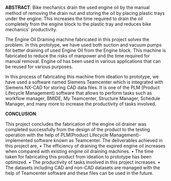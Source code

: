 𝐀𝐁𝐒𝐓𝐑𝐀𝐂𝐓:
Bike mechanics drain the used engine oil by the manual method of removing the drain nut and
storing the oil by placing plastic trays under the engine. This increases the time required to drain
the oil completely from the engine block to the plastic tray and reduces bike mechanics'
productivity.

The Engine Oil Draining machine fabricated in this project solves the problem. In this prototype,
we have used both suction and vacuum pumps for better draining of used Engine Oil from the
Engine block. This machine is fabricated to reduce the risks of manpower and the time required for
manual removal. Engine oil has been used in various applications that can be reused for various
purposes.

In this process of fabricating this machine from ideation to prototype, we have used a software
named Siemens Teamcenter which is integrated with Siemens NX-CAD for storing CAD data files.
It is one of the PLM (Product Lifecycle Management) software that allows to perform tasks such
as workflow manager, BMIDE, My Teamcenter, Structure Manager, Schedule Manager, and many
more to increase the productivity of tasks involved.

𝐂𝐎𝐍𝐂𝐋𝐔𝐒𝐈𝐎𝐍:

This project concludes the fabrication of the engine oil drainer was completed
successfully from the design of the product to the testing operation with the help of
PLM(Product Lifecycle Management)-implemented software known as Teamcenter. The
deliverables achieved in this project are,
  • The efficiency of draining the expired engine oil increases when compared with
existing engine oil draining machines.
  • The time taken for fabricating this product from ideation to prototype has been
optimized.
  • The productivity of tasks involved in this project increases.
  • The datasets including CAD and non-CAD datasets are managed with the help of
Teamcenter software and these files can be used in the future.
